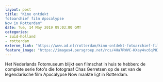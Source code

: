 ```yaml
---
layout: post
title: "Kino ontdekt 
fotoarchief film Apocalypse 
Now in Rotterdam"
date: Tue, 14 May 2019 09:03:00 GMT
categories: 
- zuid-holland 
- rotterdam 
externe_link: "https://www.ad.nl/rotterdam/kino-ontdekt-fotoarchief-film-apocalypse-now-in-rotterdam~a89bc685/"
feature_image: "https://images4.persgroep.net/rcs/4Ha7RWVC-KXey4vc6qP8I_jbLOg/diocontent/148336131/_fitwidth/400/?appId=21791a8992982cd8da851550a453bd7f&quality=0.7"
---
```


Het Nederlands Fotomuseum blijkt een filmschat in huis te hebben: de complete serie foto's die fotograaf Chas Gerretsen op de set van de legendarische film Apocalypse Now maakte ligt in Rotterdam.
